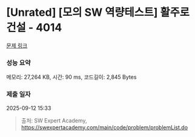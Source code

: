 # [Unrated] [모의 SW 역량테스트] 활주로 건설 - 4014 

[문제 링크](https://swexpertacademy.com/main/code/problem/problemDetail.do?contestProbId=AWIeW7FakkUDFAVH) 

### 성능 요약

메모리: 27,264 KB, 시간: 90 ms, 코드길이: 2,845 Bytes

### 제출 일자

2025-09-12 15:33



> 출처: SW Expert Academy, https://swexpertacademy.com/main/code/problem/problemList.do